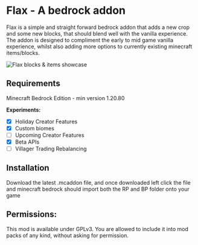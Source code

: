 # Flax - A bedrock addon


Flax is a simple and straight forward bedrock addon that adds a new crop and some new blocks, that should blend well with the vanilla experience. The addon is designed
to compliment the early to mid game vanilla experience, whilst also adding more options to currently existing minecraft items/blocks.

![Flax blocks & items showcase](https://i.imgur.com/otyJFwQ.png)

## Requirements
Minecraft Bedrock Edition - min version 1.20.80

**Experiments:**
- [x] Holiday Creator Features
- [x] Custom biomes
- [ ] Upcoming Creator Features
- [x] Beta APIs
- [ ] Villager Trading Rebalancing
 
## Installation
Download the latest .mcaddon file, and once downloaded left click the file and minecraft bedrock should import both the RP and BP folder onto your game


## Permissions:
This mod is available under GPLv3.
You are allowed to include it into mod packs of any kind, without asking for permission.
